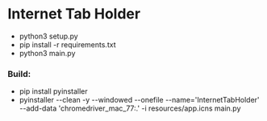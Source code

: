 # Internet Tab Holder
	
 - python3 setup.py
 - pip install -r requirements.txt
 - python3 main.py

### Build:
 - pip install pyinstaller
 - pyinstaller --clean -y --windowed --onefile --name='InternetTabHolder' --add-data 'chromedriver_mac_77:.' -i resources/app.icns main.py 
